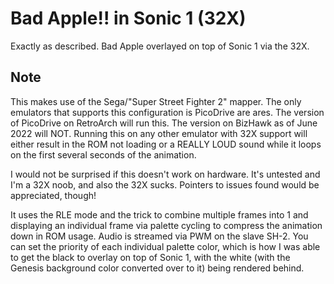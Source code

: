 # Bad Apple!! in Sonic 1 (32X)
Exactly as described. Bad Apple overlayed on top of Sonic 1 via the 32X.

## Note
This makes use of the Sega/"Super Street Fighter 2" mapper. The only emulators that supports this configuration is PicoDrive are ares. The version of PicoDrive on RetroArch will run this. The version on BizHawk as of June 2022 will NOT. Running this on any other emulator with 32X support will either result in the ROM not loading or a REALLY LOUD sound while it loops on the first several seconds of the animation.

I would not be surprised if this doesn't work on hardware. It's untested and I'm a 32X noob, and also the 32X sucks. Pointers to issues found would be appreciated, though!

It uses the RLE mode and the trick to combine multiple frames into 1 and displaying an individual frame via palette cycling to compress the animation down in ROM usage. Audio is streamed via PWM on the slave SH-2. You can set the priority of each individual palette color, which is how I was able to get the black to overlay on top of Sonic 1, with the white (with the Genesis background color converted over to it) being rendered behind.
